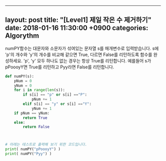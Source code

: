 
---
layout: post
title:  "[Level1] 제일 작은 수 제거하기"
date:   2018-01-16 11:30:00 +0900
categories: Algorythm
---

numPY함수는 대문자와 소문자가 섞여있는 문자열 s를 매개변수로 입력받습니다.
s에 'p'의 개수와 'y'의 개수를 비교해 같으면 True, 다르면 False를 리턴하도록 함수를 완성하세요. 'p', 'y' 모두 하나도 없는 경우는 항상 True를 리턴합니다.
예를들어 s가 pPoooyY면 True를 리턴하고 Pyy라면 False를 리턴합니다.

```python
def numPY(s):
    pNum = 0
    yNum = 0
    for i in range(len(s)):
        if s[i] == "p" or s[i] =="P":
            pNum += 1
        elif s[i] == "y" or s[i] =="Y":
            yNum += 1
    if pNum == yNum:
        return True
    else:
        return False



# 아래는 테스트로 출력해 보기 위한 코드입니다.
print( numPY("pPoooyY") )
print( numPY("Pyy") )
```
